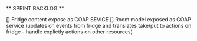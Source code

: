 ** SPRINT BACKLOG **

[] Fridge content expose as COAP SEVICE
[] Room model exposed as COAP service (updates on events from fridge and translates take/put to actions
on fridge - handle explictly actions on other resources)